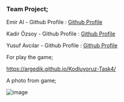 ### Team Project;
Emir Al - Github Profile : [Github Profile](https://github.com/themythia)

Kadir Özsoy - Github Profile : [Github Profile](https://github.com/kozsoy)

Yusuf Avcılar - Github Profile : [Github Profile](https://github.com/yusufavcilar)

For play the game;

https://argedik.github.io/Kodluyoruz-Task4/

A photo from game; 

![image](https://user-images.githubusercontent.com/72869669/180782212-b753096c-3b88-44b6-b965-a0d4cc662049.png)
